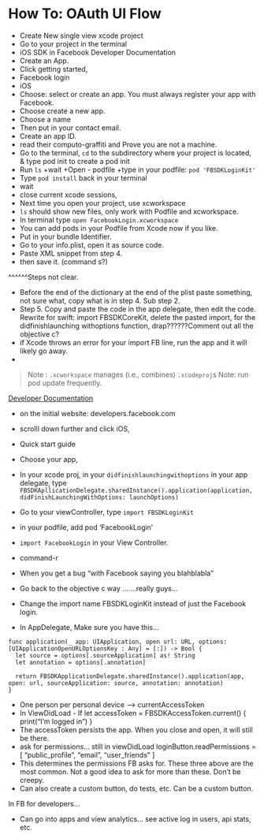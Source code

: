 # How To: OAuth UI Flow


+ Create New single view xcode project
+ Go to your project in the terminal
+ iOS SDK in Facebook Developer Documentation 
+ Create an App. 
+ Click getting started, 
+ Facebook login
+ iOS
+ Choose: select or create an app. You must always register your app with Facebook. 
+ Choose create a new app. 
+ Choose a name 
+ Then put in your contact email. 
+ Create an app ID. 
+ read their computo-graffiti and Prove you are not a machine. 
+ Go to the terminal, `cd` to the subdirectory where your project is located, & type pod init to create a pod init
+ Run `ls`
+wait
+Open - podfile
+type in your podfile: `pod 'FBSDKLoginKit'`
+ Type `pod install` back in your terminal
+ wait
+ close current xcode sessions, 
+ Next time you open your project, use xcworkspace
+ `ls` should show new files, only work with Podfile and xcworkspace. 
+ In terminal type `open FacebookLogin.xcworkspace`
+ You can add pods in your Podfile from Xcode now if you like. 
+ Put in your bundle Identifier. 
+ Go to your info.plist, open it as source code. 
+ Paste XML snippet from step 4.
+ then save it.  (command s?)

^^^^^^Steps not clear.
+ Before the end of the dictionary at the end of the plist paste something, not sure what, copy what is in step 4. Sub step 2.
+ Step 5. Copy and paste the code in the app delegate, then edit the code.  Rewrite for swift: import FBSDKCoreKit, delete the pasted import, for the didfinishlaunching withoptions function, drap??????Comment out all the objective c?
+ if Xcode throws an error for your import FB line, run the app and it will likely go away.  
+


> Note : `.xcworkspace` manages (i.e., combines) `.xcodeproj`s
>Note: run pod update frequently. 

[Developer Documentation](https://developers.facebook.com/docs/)

+ on the initial website: developers.facebook.com
+ scrolll down further and click iOS, 
+ Quick start guide
+ Choose your app, 
+ In your xcode proj, in your `didfinishlaunchingwithoptions` in your app delegate, type `FBSDKApllicationDelegate.sharedInstance().application(application, 
didFinishLaunchingWithOptions: launchOptions)`
+ Go to your viewController, type `import FBSDKLoginKit`
+ in your podfile, add pod ‘FacebookLogin’
+ `import FacebookLogin` in your View Controller. 
+ command-r
+ When you get a bug “with Facebook saying you blahblabla”
+ Go back to the objective c way …….really guys…
+ Change the import name FBSDKLoginKit instead of just the Facebook login. 

+ In AppDelegate, Make sure you have this...

```
func application(_ app: UIApplication, open url: URL, options: [UIApplicationOpenURLOptionsKey : Any] = [:]) -> Bool {
  let source = options[.sourceApplication] as! String
  let annotation = options[.annotation]
    
  return FBSDKApplicationDelegate.sharedInstance().application(app, open: url, sourceApplication: source, annotation: annotation)
}
```

+ One person per personal device --> currentAccessToken
+ In ViewDidLoad - 
If let accessToken = FBSDKAccessToken.current() {
print(“I’m logged in”)
}
+ The accessToken persists the app. When you close and open, it will still be there. 
+ ask for permissions... still in viewDidLoad
	loginButton.readPermissions = [ “public_profile”, “email”, “user_friends” ]
+ This determines the permissions FB asks for.  These three above are the most common.  Not a good idea to ask for more than these.  Don’t be creepy. 
+ Can also create a custom button, do tests, etc. Can be a custom button. 

In FB for developers...

+ Can go into apps and view analytics... see active log in users, api stats, etc.


